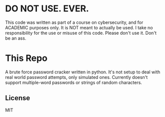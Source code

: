 # DO NOT USE. EVER.

This code was written as part of a course on cybersecurity, and for ACADEMIC purposes only. It is NOT meant to actually be used. I take no responsibility for the use or misuse of this code. Please don't use it. Don't be an ass.


# This Repo
A brute force password cracker written in python. It's not setup to deal with real world password attempts, only simulated ones. Currently doesn't support multiple-word passwords or strings of random characters.

License
----
MIT